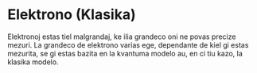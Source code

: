 # Elektrono (Klasika)

Elektronoj estas tiel malgrandaj, ke ilia grandeco oni ne povas precize mezuri.
La grandeco de elektrono varias ege, dependante de kiel gi estas mezurita, se gi
estas bazita en la kvantuma modelo au, en ci tiu kazo, la klasika modelo.
